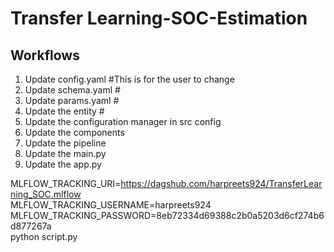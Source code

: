 # Transfer Learning-SOC-Estimation


## Workflows

1. Update config.yaml  #This is for the user to change 
2. Update schema.yaml  # 
3. Update params.yaml  # 
4. Update the entity   # 
5. Update the configuration manager in src config
6. Update the components
7. Update the pipeline 
8. Update the main.py
9. Update the app.py


MLFLOW_TRACKING_URI=https://dagshub.com/harpreets924/TransferLearning_SOC.mlflow \
MLFLOW_TRACKING_USERNAME=harpreets924 \
MLFLOW_TRACKING_PASSWORD=8eb72334d69388c2b0a5203d6cf274b6d877267a  \
python script.py